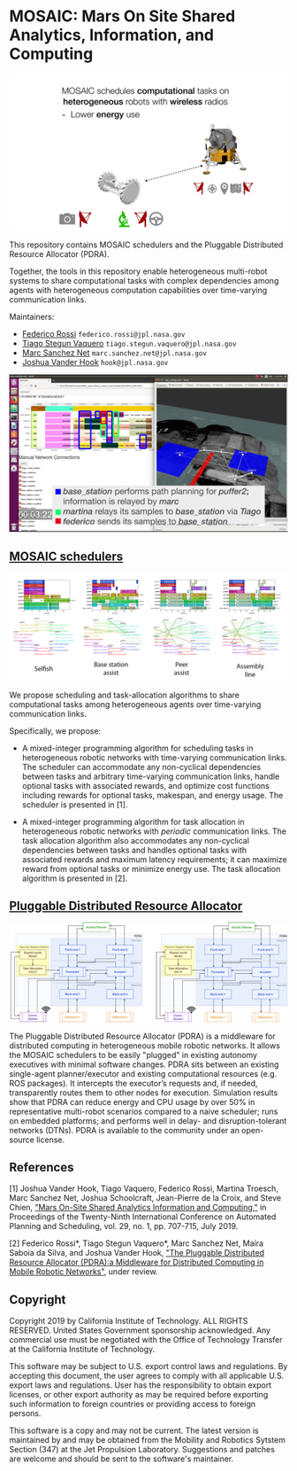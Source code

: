 # MOSAIC: Mars On Site Shared Analytics, Information, and Computing

![The MOSAIC scheduler in action](images/preview.gif)

This repository contains MOSAIC schedulers and the Pluggable Distributed Resource Allocator (PDRA).

Together, the tools in this repository enable heterogeneous multi-robot systems to share computational tasks with complex dependencies among agents with heterogeneous computation capabilities over time-varying communication links.

Maintainers:

- [Federico Rossi](https://github.com/federico3) `federico.rossi@jpl.nasa.gov`
- [Tiago Stegun Vaquero](https://github.com/tvaquero) `tiago.stegun.vaquero@jpl.nasa.gov`
- [Marc Sanchez Net](https://github.com/msancheznet) `marc.sanchez.net@jpl.nasa.gov`
- [Joshua Vander Hook](https://github.com/jodavaho/) `hook@jpl.nasa.gov`

![MOSAIC live demo](images/MOSAIC_demo.png)

## [MOSAIC schedulers](schedulers)

![MOSAIC schedules](images/examples.png)

We propose scheduling and task-allocation algorithms to share computational tasks among heterogeneous agents over time-varying communication links.

Specifically, we propose:

- A mixed-integer programming algorithm for scheduling tasks in heterogeneous robotic networks with time-varying communication links. The scheduler can accommodate any non-cyclical dependencies between tasks and arbitrary time-varying communication links, handle optional tasks with associated rewards, and optimize cost functions including rewards for optional tasks, makespan, and energy usage. The scheduler is presented in \[1\].

- A mixed-integer programming algorithm for task allocation in  heterogeneous robotic networks with *periodic* communication links. The task allocation algorithm also accommodates any non-cyclical dependencies between tasks and handles optional tasks with associated rewards and maximum latency requirements; it can maximize reward from optional tasks or minimize energy use. The task allocation algorithm is presented in \[2\].

<!-- [![Alt text](https://img.youtube.com/vi/VID/0.jpg)](https://www.youtube.com/watch?v=VID) -->

## [Pluggable Distributed Resource Allocator](distributed_resource_allocator)

![Animation of the Pluggable Distributed Resource Allocator in action](images/pdra.gif)

The Pluggable Distributed Resource Allocator (PDRA) is a middleware for distributed computing in heterogeneous mobile robotic networks. It allows the MOSAIC schedulers to be easily "plugged" in existing autonomy executives with minimal software changes. PDRA sits between an existing single-agent planner/executor and existing computational resources (e.g. ROS packages). It intercepts the executor’s requests and, if needed, transparently routes them to other nodes for execution.
Simulation results show that PDRA can reduce energy and CPU usage by over 50\% in representative multi-robot scenarios compared to a naive scheduler; runs on embedded platforms; and performs well in delay- and disruption-tolerant networks (DTNs). PDRA is available to the community under an open-source license.

<!-- [![Alt text](https://img.youtube.com/vi/VID/0.jpg)](https://www.youtube.com/watch?v=VID) -->

## References

\[1\] Joshua Vander Hook, Tiago Vaquero, Federico Rossi, Martina Troesch, Marc Sanchez Net, Joshua Schoolcraft, Jean-Pierre de la Croix, and Steve Chien, ["Mars On-Site Shared Analytics Information and Computing,"](https://aaai.org/ojs/index.php/ICAPS/article/view/3556) in Proceedings of the Twenty-Ninth International Conference on Automated Planning and Scheduling, vol. 29, no. 1, pp. 707-715, July 2019.

\[2\] Federico Rossi\*, Tiago Stegun Vaquero\*, Marc Sanchez Net, Maíra Saboia da Silva, and Joshua Vander Hook, ["The Pluggable Distributed Resource Allocator (PDRA):a Middleware for Distributed Computing in Mobile Robotic Networks"](https://arxiv.org/abs/2003.13813), under review.

## Copyright

Copyright 2019 by California Institute of Technology.  ALL RIGHTS RESERVED.
United  States  Government  sponsorship  acknowledged.   Any commercial use
must   be  negotiated  with  the  Office  of  Technology  Transfer  at  the
California Institute of Technology.

This software may be subject to  U.S. export control laws  and regulations.
By accepting this document,  the user agrees to comply  with all applicable
U.S. export laws and regulations.  User  has the responsibility  to  obtain
export  licenses,  or  other  export  authority  as may be required  before
exporting  such  information  to  foreign  countries or providing access to
foreign persons.

This  software  is a copy  and  may not be current.  The latest  version is
maintained by and may be obtained from the Mobility  and  Robotics  Sytstem
Section (347) at the Jet  Propulsion  Laboratory.   Suggestions and patches
are welcome and should be sent to the software's maintainer.
